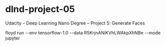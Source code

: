 # dlnd-project-05
Udacity – Deep Learning Nano Degree – Project 5: Generate Faces

floyd run --env tensorflow-1.0 --data R5KrjnANiKVhLWAkpXhNBe --mode jupyter